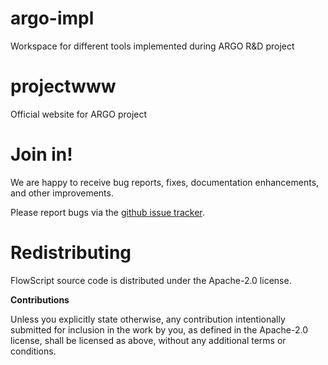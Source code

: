 # argo-impl
Workspace for different tools implemented during ARGO R&D project

# projectwww
Official website for ARGO project



# Join in!

We are happy to receive bug reports, fixes, documentation enhancements,
and other improvements.

Please report bugs via the
[github issue tracker](http://github.com/carldata/argo-impl/issues).



# Redistributing

FlowScript source code is distributed under the Apache-2.0 license.

**Contributions**

Unless you explicitly state otherwise, any contribution intentionally submitted
for inclusion in the work by you, as defined in the Apache-2.0 license, shall be
licensed as above, without any additional terms or conditions.
